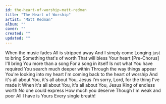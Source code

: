 ```yaml
---
id: the-heart-of-worship-matt-redman
title: "The Heart of Worship"
artist: "Matt Redman"
album: ""
cover: ""
created: ""
updated: ""
---
```


When the music fades
All is stripped away
And I simply come
Longing just to bring
Something that's of worth
That will bless Your heart
[Pre-Chorus]
I'll bring You more than a song
For a song in itself
Is not what You have required
You search much deeper within
Through the way things appear
You're looking into my heart
I'm coming back to the heart of worship
And it's all about You, it's all about You, Jesus
I'm sorry, Lord, for the thing I've made it
When it's all about You, it's all about You, Jesus
King of endless worth
No one could express
How much you deserve
Though I'm weak and poor
All I have is Yours
Every single breath!